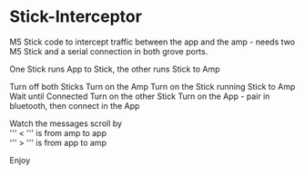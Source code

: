 # Stick-Interceptor

M5 Stick code to intercept traffic between the app and the amp - needs two M5 Stick and a serial connection in both grove ports.

One Stick runs App to Stick, the other runs Stick to Amp

Turn off both Sticks
Turn on the Amp
Turn on the Stick running Stick to Amp
Wait until Connected
Turn on the other Stick
Turn on the App - pair in bluetooth, then connect in the App

Watch the messages scroll by  
''' < '''  is from amp to app    
''' > ''' is from app to amp    

Enjoy
